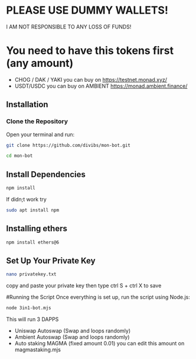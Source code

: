 # PLEASE USE DUMMY WALLETS!
I AM NOT RESPONSIBLE TO ANY LOSS OF FUNDS!
# You need to have this tokens first (any amount)
- CHOG / DAK / YAKI you can buy on https://testnet.monad.xyz/
- USDT/USDC you can buy on AMBIENT https://monad.ambient.finance/

## Installation
### Clone the Repository
Open your terminal and run:

```sh
git clone https://github.com/divibs/mon-bot.git
```
```sh
cd mon-bot
```
## Install Dependencies
```sh
npm install
```
If didn;t work try
```sh
sudo apt install npm
```
## Installing ethers
```sh
npm install ethers@6
```
## Set Up Your Private Key
```sh
nano privatekey.txt
```
copy and paste your private key
then type ctrl S + ctrl X to save

#Running the Script
Once everything is set up, run the script using Node.js:
```sh
node 3in1-bot.mjs
```
This will run 3 DAPPS 
- Uniswap Autoswap (Swap and loops randomly)
- Ambient Autoswap (Swap and loops randomly)
- Auto staking MAGMA (fixed amount 0.01) you can edit this amount on magmastaking.mjs
